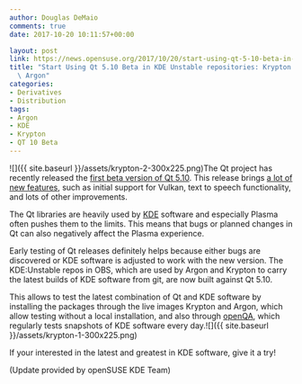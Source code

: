 ```yaml
---
author: Douglas DeMaio
comments: true
date: 2017-10-20 10:11:57+00:00

layout: post
link: https://news.opensuse.org/2017/10/20/start-using-qt-5-10-beta-in-kde-unstable-repositories-krypton-and-argon/
title: "Start Using Qt 5.10 Beta in KDE Unstable repositories: Krypton and\
  \ Argon"
categories:
- Derivatives
- Distribution
tags:
- Argon
- KDE
- Krypton
- QT 10 Beta
---
```

![]({{ site.baseurl }}/assets/krypton-2-300x225.png)The Qt project has recently released the [first beta version of Qt 5.10](http://blog.qt.io/blog/2017/10/09/qt-5-10-beta-released/). This release brings [a lot of new features](https://wiki.qt.io/New_Features_in_Qt_5.10), such as initial support for Vulkan, text to speech functionality, and lots of other improvements.

The Qt libraries are heavily used by [KDE](https://www.kde.org/) software and especially Plasma often pushes them to the limits. This means that bugs or planned changes in Qt can also negatively affect the Plasma experience.

Early testing of Qt releases definitely helps because either bugs are discovered or KDE software is adjusted to work with the new version. The KDE:Unstable repos in OBS, which are used by Argon and Krypton to carry the latest builds of KDE software from git, are now built against Qt 5.10.

This allows to test the latest combination of Qt and KDE software by installing the packages through the live images Krypton and Argon, which allow testing without a local installation, and also through [openQA](http://open.qa/), which regularly tests snapshots of KDE software every day.![]({{ site.baseurl }}/assets/krypton-1-300x225.png)

If your interested in the latest and greatest in KDE software, give it a try!

(Update provided by openSUSE KDE Team)		
